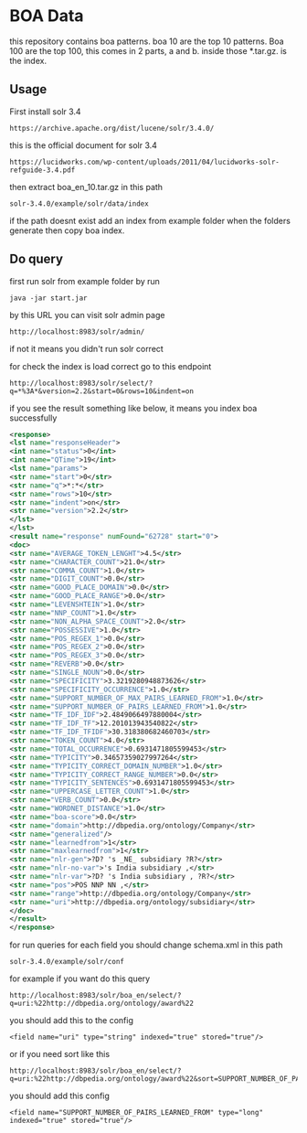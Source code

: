 # BOA Data

this repository contains boa patterns.
boa 10 are the top 10 patterns. 
Boa 100 are the top 100, this comes in 2 parts, a and b. 
inside those *.tar.gz. is the index.

## Usage

First install solr 3.4
```
https://archive.apache.org/dist/lucene/solr/3.4.0/
```

this is the official document for solr 3.4
```
https://lucidworks.com/wp-content/uploads/2011/04/lucidworks-solr-refguide-3.4.pdf
```

then extract boa_en_10.tar.gz in this path
```
solr-3.4.0/example/solr/data/index
```

if the path doesnt exist add an index from example folder when the folders generate then copy boa index.

## Do query

first run solr from example folder by run 
```
java -jar start.jar
```
by this URL you can visit solr admin page
```
http://localhost:8983/solr/admin/
```
if not it means you didn't run solr correct

for check the index is load correct go to this endpoint

```
http://localhost:8983/solr/select/?q=*%3A*&version=2.2&start=0&rows=10&indent=on
```

if you see the result something like below, it means you index boa successfully
```xml
<response>
<lst name="responseHeader">
<int name="status">0</int>
<int name="QTime">19</int>
<lst name="params">
<str name="start">0</str>
<str name="q">*:*</str>
<str name="rows">10</str>
<str name="indent">on</str>
<str name="version">2.2</str>
</lst>
</lst>
<result name="response" numFound="62728" start="0">
<doc>
<str name="AVERAGE_TOKEN_LENGHT">4.5</str>
<str name="CHARACTER_COUNT">21.0</str>
<str name="COMMA_COUNT">1.0</str>
<str name="DIGIT_COUNT">0.0</str>
<str name="GOOD_PLACE_DOMAIN">0.0</str>
<str name="GOOD_PLACE_RANGE">0.0</str>
<str name="LEVENSHTEIN">1.0</str>
<str name="NNP_COUNT">1.0</str>
<str name="NON_ALPHA_SPACE_COUNT">2.0</str>
<str name="POSSESSIVE">1.0</str>
<str name="POS_REGEX_1">0.0</str>
<str name="POS_REGEX_2">0.0</str>
<str name="POS_REGEX_3">0.0</str>
<str name="REVERB">0.0</str>
<str name="SINGLE_NOUN">0.0</str>
<str name="SPECIFICITY">3.3219280948873626</str>
<str name="SPECIFICITY_OCCURRENCE">1.0</str>
<str name="SUPPORT_NUMBER_OF_MAX_PAIRS_LEARNED_FROM">1.0</str>
<str name="SUPPORT_NUMBER_OF_PAIRS_LEARNED_FROM">1.0</str>
<str name="TF_IDF_IDF">2.4849066497880004</str>
<str name="TF_IDF_TF">12.201013943540822</str>
<str name="TF_IDF_TFIDF">30.318380682460703</str>
<str name="TOKEN_COUNT">4.0</str>
<str name="TOTAL_OCCURRENCE">0.6931471805599453</str>
<str name="TYPICITY">0.34657359027997264</str>
<str name="TYPICITY_CORRECT_DOMAIN_NUMBER">1.0</str>
<str name="TYPICITY_CORRECT_RANGE_NUMBER">0.0</str>
<str name="TYPICITY_SENTENCES">0.6931471805599453</str>
<str name="UPPERCASE_LETTER_COUNT">1.0</str>
<str name="VERB_COUNT">0.0</str>
<str name="WORDNET_DISTANCE">1.0</str>
<str name="boa-score">0.0</str>
<str name="domain">http://dbpedia.org/ontology/Company</str>
<str name="generalized"/>
<str name="learnedfrom">1</str>
<str name="maxlearnedfrom">1</str>
<str name="nlr-gen">?D? 's _NE_ subsidiary ?R?</str>
<str name="nlr-no-var">'s India subsidiary ,</str>
<str name="nlr-var">?D? 's India subsidiary , ?R?</str>
<str name="pos">POS NNP NN ,</str>
<str name="range">http://dbpedia.org/ontology/Company</str>
<str name="uri">http://dbpedia.org/ontology/subsidiary</str>
</doc>
</result>
</response>
```

for run queries for each field you should change schema.xml in this path
```
solr-3.4.0/example/solr/conf
```

for example if you want do this query 
```
http://localhost:8983/solr/boa_en/select/?q=uri:%22http://dbpedia.org/ontology/award%22
```
you should add this to the config
```
<field name="uri" type="string" indexed="true" stored="true"/>
```

or if you need sort like this
```
http://localhost:8983/solr/boa_en/select/?q=uri:%22http://dbpedia.org/ontology/award%22&sort=SUPPORT_NUMBER_OF_PAIRS_LEARNED_FROM+desc
```
you should add this config
```
<field name="SUPPORT_NUMBER_OF_PAIRS_LEARNED_FROM" type="long" indexed="true" stored="true"/>
```
